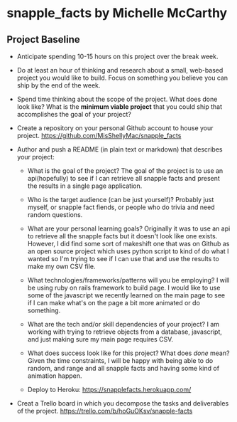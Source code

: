 # snapple_facts by Michelle McCarthy

## Project Baseline

- Anticipate spending 10-15 hours on this project over the break week.
- Do at least an hour of thinking and research about a small, web-based project you would like to build. Focus on something you believe you can ship by the end of the week.
- Spend time thinking about the scope of the project. What does done look like? What is the __minimum viable project__ that you could ship that accomplishes the goal of your project?
- Create a repository on your personal Github account to house your project.
https://github.com/MisShellyMac/snapple_facts

- Author and push a README (in plain text or markdown) that describes your project:
  - What is the goal of the project?
  The goal of the project is to use an api(hopefully) to see if I can retrieve all snapple facts and present the results in a single page application.

  - Who is the target audience (can be just yourself)? Probably just myself, or snapple fact fiends, or people who do trivia and need random questions.

  - What are your personal learning goals?
  Originally it was to use an api to retrieve all the snapple facts but it doesn't look like one exists. However, I did find some sort of makeshift one that was on Github as an open source project which uses python script to kind of do what I wanted so I'm trying to see if I can use that and use the results to make my own CSV file.

  - What technologies/frameworks/patterns will you be employing?
  I will be using ruby on rails framework to build page. I would like to use some of the javascript we recently learned on the main page to see if I can make what's on the page a bit more animated or do something.

  - What are the tech and/or skill dependencies of your project?
  I am working with trying to retrieve objects from a database, javascript, and just making sure my main page requires CSV.

  - What does success look like for this project? What does _done_ mean?
  Given the time constraints, I will be happy with being able to do random, and range and all snapple facts and having some kind of animation happen.

  - Deploy to Heroku:
  https://snapplefacts.herokuapp.com/

- Creat a Trello board in which you decompose the tasks and deliverables of the project.
https://trello.com/b/hoGuOKsv/snapple-facts
